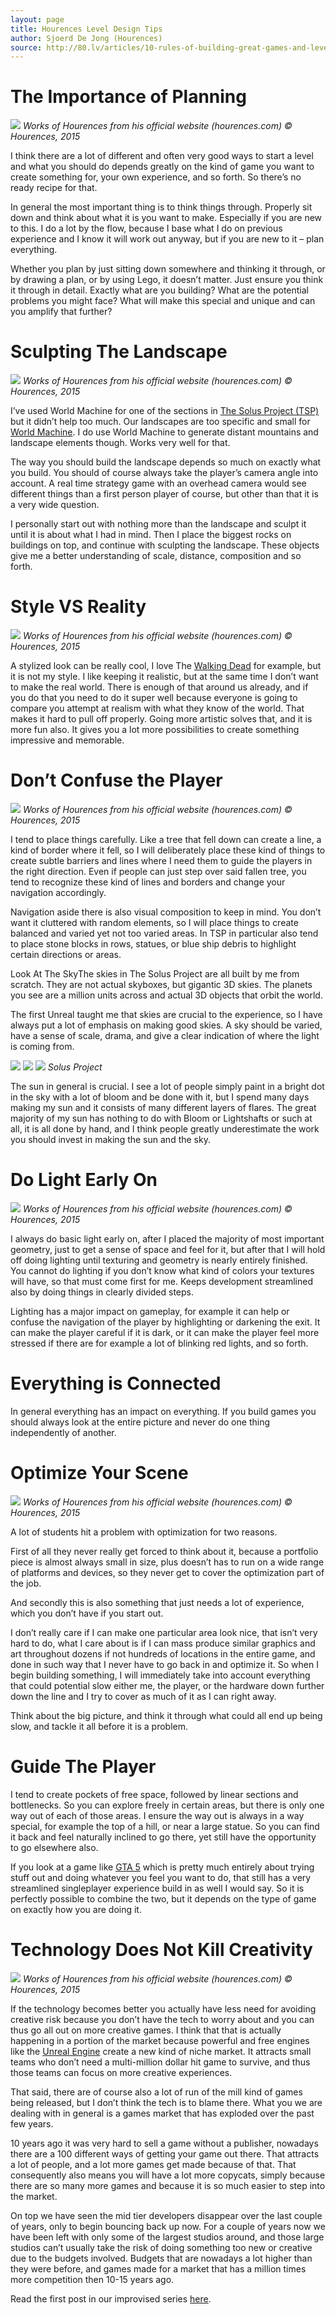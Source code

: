 ```yaml
---
layout: page
title: Hourences Level Design Tips
author: Sjoerd De Jong (Hourences)
source: http://80.lv/articles/10-rules-of-building-great-games-and-levels/
---
```


# The Importance of Planning
![][Hourences Intro]
<cite>Works of Hourences from his official website (hourences.com) © Hourences, 2015</cite>

I think there are a lot of different and often very good ways to start a level and what you should do depends greatly on the kind of game you want to create something for, your own experience, and so forth. So there’s no ready recipe for that.

In general the most important thing is to think things through. Properly sit down and think about what it is you want to make. Especially if you are new to this. I do a lot by the flow, because I base what I do on previous experience and I know it will work out anyway, but if you are new to it – plan everything.

Whether you plan by just sitting down somewhere and thinking it through, or by drawing a plan, or by using Lego, it doesn’t matter. Just ensure you think it through in detail. Exactly what are you building? What are the potential problems you might face? What will make this special and unique and can you amplify that further?

# Sculpting The Landscape
![][Hourences Staircase]
<cite>Works of Hourences from his official website (hourences.com) © Hourences, 2015</cite>

I’ve used World Machine for one of the sections in [The Solus Project (TSP)](http://80.lv/articles/the-solus-project-unreal-engine4-interview/) but it didn’t help too much. Our landscapes are too specific and small for [World Machine](http://80.lv/vendors/world-machine/). I do use World Machine to generate distant mountains and landscape elements though. Works very well for that.

The way you should build the landscape depends so much on exactly what you build. You should of course always take the player’s camera angle into account. A real time strategy game with an overhead camera would see different things than a first person player of course, but other than that it is a very wide question.

I personally start out with nothing more than the landscape and sculpt it until it is about what I had in mind. Then I place the biggest rocks on buildings on top, and continue with sculpting the landscape. These objects give me a better understanding of scale, distance, composition and so forth.

# Style VS Reality
![][Hourences Asian]
<cite>Works of Hourences from his official website (hourences.com) © Hourences, 2015</cite>

A stylized look can be really cool, I love The [Walking Dead](https://www.telltalegames.com/walkingdead/) for example, but it is not my style. I like keeping it realistic, but at the same time I don’t want to make the real world. There is enough of that around us already, and if you do that you need to do it super well because everyone is going to compare you attempt at realism with what they know of the world. That makes it hard to pull off properly. Going more artistic solves that, and it is more fun also. It gives you a lot more possibilities to create something impressive and memorable.

# Don’t Confuse the Player
![][Hourences Cave]
<cite>Works of Hourences from his official website (hourences.com) © Hourences, 2015</cite>

I tend to place things carefully. Like a tree that fell down can create a line, a kind of border where it fell, so I will deliberately place these kind of things to create subtle barriers and lines where I need them to guide the players in the right direction. Even if people can just step over said fallen tree, you tend to recognize these kind of lines and borders and change your navigation accordingly.

Navigation aside there is also visual composition to keep in mind. You don’t want it cluttered with random elements, so I will place things to create balanced and varied yet not too varied areas. In TSP in particular also tend to place stone blocks in rows, statues, or blue ship debris to highlight certain directions or areas.

Look At The SkyThe skies in The Solus Project are all built by me from scratch. They are not actual skyboxes, but gigantic 3D skies. The planets you see are a million units across and actual 3D objects that orbit the world.

The first Unreal taught me that skies are crucial to the experience, so I have always put a lot of emphasis on making good skies. A sky should be varied, have a sense of scale, drama, and give a clear indication of where the light is coming from.

![][Solus 1]
![][Solus 2]
![][Solus 3]
<cite>Solus Project</cite>

The sun in general is crucial. I see a lot of people simply paint in a bright dot in the sky with a lot of bloom and be done with it, but I spend many days making my sun and it consists of many different layers of flares. The great majority of my sun has nothing to do with Bloom or Lightshafts or such at all, it is all done by hand, and I think people greatly underestimate the work you should invest in making the sun and the sky.

# Do Light Early On
![][Hourences Space]
<cite>Works of Hourences from his official website (hourences.com) © Hourences, 2015</cite>

I always do basic light early on, after I placed the majority of most important geometry, just to get a sense of space and feel for it, but after that I will hold off doing lighting until texturing and geometry is nearly entirely finished. You cannot do lighting if you don’t know what kind of colors your textures will have, so that must come first for me. Keeps development streamlined also by doing things in clearly divided steps.

Lighting has a major impact on gameplay, for example it can help or confuse the navigation of the player by highlighting or darkening the exit. It can make the player careful if it is dark, or it can make the player feel more stressed if there are for example a lot of blinking red lights, and so forth.

# Everything is Connected
In general everything has an impact on everything. If you build games you should always look at the entire picture and never do one thing independently of another.

# Optimize Your Scene
![][Hourences Factory]
<cite>Works of Hourences from his official website (hourences.com) © Hourences, 2015</cite>

A lot of students hit a problem with optimization for two reasons.

First of all they never really get forced to think about it, because a portfolio piece is almost always small in size, plus doesn’t has to run on a wide range of platforms and devices, so they never get to cover the optimization part of the job.

And secondly this is also something that just needs a lot of experience, which you don’t have if you start out.

I don’t really care if I can make one particular area look nice, that isn’t very hard to do, what I care about is if I can mass produce similar graphics and art throughout dozens if not hundreds of locations in the entire game, and done in such way that I never have to go back in and optimize it. So when I begin building something, I will immediately take into account everything that could potential slow either me, the player, or the hardware down further down the line and I try to cover as much of it as I can right away.

Think about the big picture, and think it through what could all end up being slow, and tackle it all before it is a problem.

# Guide The Player
I tend to create pockets of free space, followed by linear sections and bottlenecks. So you can explore freely in certain areas, but there is only one way out of each of those areas. I ensure the way out is always in a way special, for example the top of a hill, or near a large statue. So you can find it back and feel naturally inclined to go there, yet still have the opportunity to go elsewhere also.

If you look at a game like [GTA 5](http://80.lv/articles/gta-v-beats-skyrim/) which is pretty much entirely about trying stuff out and doing whatever you feel you want to do, that still has a very streamlined singleplayer experience build in as well I would say. So it is perfectly possible to combine the two, but it depends on the type of game on exactly how you are doing it.

# Technology Does Not Kill Creativity
![][Hourences Staircase]
<cite>Works of Hourences from his official website (hourences.com) © Hourences, 2015</cite>

If the technology becomes better you actually have less need for avoiding creative risk because you don’t have the tech to worry about and you can thus go all out on more creative games. I think that that is actually happening in a portion of the market because powerful and free engines like the [Unreal Engine](http://80.lv/vendors/epic-games/) create a new kind of niche market. It attracts small teams who don’t need a multi-million dollar hit game to survive, and thus those teams can focus on more creative experiences.

That said, there are of course also a lot of run of the mill kind of games being released, but I don’t think the tech is to blame there. What you we are dealing with in general is a games market that has exploded over the past few years.

10 years ago it was very hard to sell a game without a publisher, nowadays there are a 100 different ways of getting your game out there. That attracts a lot of people, and a lot more games get made because of that. That consequently also means you will have a lot more copycats, simply because there are so many more games and because it is so much easier to step into the market.

On top we have seen the mid tier developers disappear over the last couple of years, only to begin bouncing back up now. For a couple of years now we have been left with only some of the largest studios around, and those large studios can’t usually take the risk of doing something too new or creative due to the budgets involved. Budgets that are nowadays a lot higher than they were before, and games made for a market that has a million times more competition then 10-15 years ago.

Read the first post in our improvised series [here](http://80.lv/articles/the-solus-project-unreal-engine4-interview/).

[Hourences Intro]: /img/HourencesIntro.jpg
[Hourences Staircase]: /img/HourencesStaircase.jpg
[Hourences Asian]: /img/HourencesAsian.jpg
[Hourences Cave]: /img/HourencesCave.jpg
[Hourences Space]: /img/HourencesSpace.jpg
[Hourences Factory]: /img/HourencesFactory.jpg
[Solus 1]: /img/Solus1.jpg
[Solus 2]: /img/Solus2.jpg
[Solus 3]: /img/Solus3.jpg